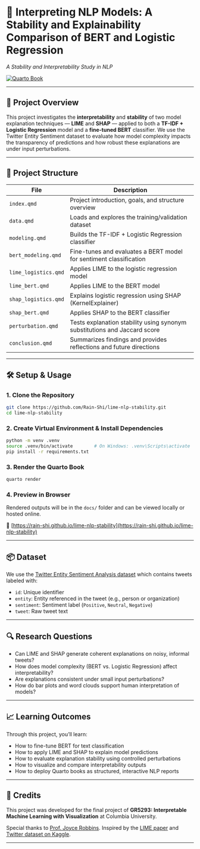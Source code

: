 # 🧠 Interpreting NLP Models: A Stability and Explainability Comparison of BERT and Logistic Regression

*A Stability and Interpretability Study in NLP*

[![Quarto Book](https://img.shields.io/badge/Quarto-Book-blue?logo=quarto)](https://rain-shi.github.io/lime-nlp-stability/)

---

## 📘 Project Overview

This project investigates the **interpretability** and **stability** of two model explanation techniques — **LIME** and **SHAP** — applied to both a **TF-IDF + Logistic Regression** model and a **fine-tuned BERT** classifier. We use the Twitter Entity Sentiment dataset to evaluate how model complexity impacts the transparency of predictions and how robust these explanations are under input perturbations.

---

## 📂 Project Structure

| File                 | Description                                                               |
| -------------------- | ------------------------------------------------------------------------- |
| `index.qmd`          | Project introduction, goals, and structure overview                       |
| `data.qmd`           | Loads and explores the training/validation dataset                        |
| `modeling.qmd`       | Builds the TF-IDF + Logistic Regression classifier                        |
| `bert_modeling.qmd`  | Fine-tunes and evaluates a BERT model for sentiment classification        |
| `lime_logistics.qmd` | Applies LIME to the logistic regression model                             |
| `lime_bert.qmd`      | Applies LIME to the BERT model                                            |
| `shap_logistics.qmd` | Explains logistic regression using SHAP (KernelExplainer)                 |
| `shap_bert.qmd`      | Applies SHAP to the BERT classifier                                       |
| `perturbation.qmd`   | Tests explanation stability using synonym substitutions and Jaccard score |
| `conclusion.qmd`     | Summarizes findings and provides reflections and future directions        |

---

## 🛠 Setup & Usage

### 1. Clone the Repository

```bash
git clone https://github.com/Rain-Shi/lime-nlp-stability.git
cd lime-nlp-stability
```

### 2. Create Virtual Environment & Install Dependencies

```bash
python -m venv .venv
source .venv/bin/activate        # On Windows: .venv\Scripts\activate
pip install -r requirements.txt
```

### 3. Render the Quarto Book

```bash
quarto render
```

### 4. Preview in Browser

Rendered outputs will be in the `docs/` folder and can be viewed locally or hosted online.

🔗 [https://rain-shi.github.io/lime-nlp-stability](https://rain-shi.github.io/lime-nlp-stability)

---

## 📦 Dataset

We use the [Twitter Entity Sentiment Analysis dataset](https://www.kaggle.com/datasets/jp797498e/twitter-entity-sentiment-analysis) which contains tweets labeled with:

* `id`: Unique identifier
* `entity`: Entity referenced in the tweet (e.g., person or organization)
* `sentiment`: Sentiment label (`Positive`, `Neutral`, `Negative`)
* `tweet`: Raw tweet text

---

## 🔍 Research Questions

* Can LIME and SHAP generate coherent explanations on noisy, informal tweets?
* How does model complexity (BERT vs. Logistic Regression) affect interpretability?
* Are explanations consistent under small input perturbations?
* How do bar plots and word clouds support human interpretation of models?

---

## 📈 Learning Outcomes

Through this project, you’ll learn:

* How to fine-tune BERT for text classification
* How to apply LIME and SHAP to explain model predictions
* How to evaluate explanation stability using controlled perturbations
* How to visualize and compare interpretability outputs
* How to deploy Quarto books as structured, interactive NLP reports

---

## 🔗 Credits

This project was developed for the final project of **GR5293: Interpretable Machine Learning with Visualization** at Columbia University.

Special thanks to [Prof. Joyce Robbins](https://github.com/jtr13/quarto-edav-template.git).
Inspired by the [LIME paper](https://arxiv.org/abs/1602.04938) and [Twitter dataset on Kaggle](https://www.kaggle.com/datasets/jp797498e/twitter-entity-sentiment-analysis).

---

